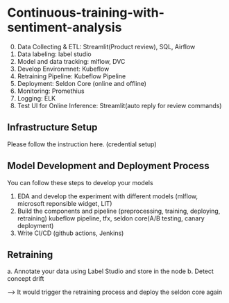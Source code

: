 # Continuous-training-with-sentiment-analysis

0. Data Collecting & ETL: Streamlit(Product review), SQL, Airflow
1. Data labeling: label studio
2. Model and data tracking: mlflow, DVC
3. Develop Environmnet: Kubeflow
4. Retraining Pipeline: Kubeflow Pipeline
5. Deployment: Seldon Core (online and offline)
6. Monitoring: Promethius
7. Logging: ELK
8. Test UI for Online Inference: Streamlit(auto reply for review commands)

## Infrastructure Setup

Please follow the instruction here. (credential setup)

## Model Development and Deployment Process

You can follow these steps to develop your models

1. EDA and develop the experiment with different models (mlflow, microsoft reponsible widget, LIT)
2. Build the components and pipeline (preprocessing, training, deploying, retraining) kubeflow pipeline, tfx, seldon core(A/B testing, canary deployment)
3. Write CI/CD (github actions, Jenkins)

## Retraining 

a. Annotate your data using Label Studio and store in the node
b. Detect concept drift

--> It would trigger the retraining process and deploy the seldon core again
